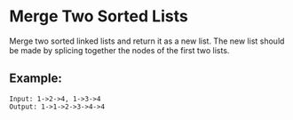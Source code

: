 # Merge Two Sorted Lists

Merge two sorted linked lists and return it as a new list. The new list should be made by splicing together the nodes of the first two lists.

## Example:

```
Input: 1->2->4, 1->3->4
Output: 1->1->2->3->4->4
```
